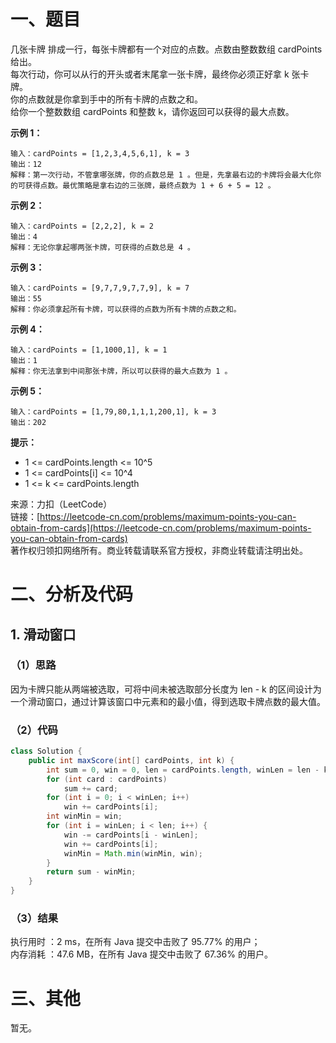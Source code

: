 # 一、题目
几张卡牌 排成一行，每张卡牌都有一个对应的点数。点数由整数数组 cardPoints 给出。    
每次行动，你可以从行的开头或者末尾拿一张卡牌，最终你必须正好拿 k 张卡牌。    
你的点数就是你拿到手中的所有卡牌的点数之和。     
给你一个整数数组 cardPoints 和整数 k，请你返回可以获得的最大点数。     
     
**示例 1：**    
```
输入：cardPoints = [1,2,3,4,5,6,1], k = 3
输出：12
解释：第一次行动，不管拿哪张牌，你的点数总是 1 。但是，先拿最右边的卡牌将会最大化你的可获得点数。最优策略是拿右边的三张牌，最终点数为 1 + 6 + 5 = 12 。
```
**示例 2：**     
```
输入：cardPoints = [2,2,2], k = 2
输出：4
解释：无论你拿起哪两张卡牌，可获得的点数总是 4 。
```
**示例 3：**    
```
输入：cardPoints = [9,7,7,9,7,7,9], k = 7
输出：55
解释：你必须拿起所有卡牌，可以获得的点数为所有卡牌的点数之和。
```
**示例 4：**    
```
输入：cardPoints = [1,1000,1], k = 1
输出：1
解释：你无法拿到中间那张卡牌，所以可以获得的最大点数为 1 。 
```
**示例 5：**    
```
输入：cardPoints = [1,79,80,1,1,1,200,1], k = 3
输出：202
```
**提示：**    
- 1 <= cardPoints.length <= 10^5
- 1 <= cardPoints[i] <= 10^4
- 1 <= k <= cardPoints.length
       
来源：力扣（LeetCode）    
链接：[https://leetcode-cn.com/problems/maximum-points-you-can-obtain-from-cards](https://leetcode-cn.com/problems/maximum-points-you-can-obtain-from-cards)     
著作权归领扣网络所有。商业转载请联系官方授权，非商业转载请注明出处。    
# 二、分析及代码    
## 1. 滑动窗口
### （1）思路
因为卡牌只能从两端被选取，可将中间未被选取部分长度为 len - k 的区间设计为一个滑动窗口，通过计算该窗口中元素和的最小值，得到选取卡牌点数的最大值。    
### （2）代码
```java
class Solution {
    public int maxScore(int[] cardPoints, int k) {
        int sum = 0, win = 0, len = cardPoints.length, winLen = len - k;
        for (int card : cardPoints)
            sum += card;
        for (int i = 0; i < winLen; i++)
            win += cardPoints[i];
        int winMin = win;
        for (int i = winLen; i < len; i++) {
            win -= cardPoints[i - winLen];
            win += cardPoints[i];
            winMin = Math.min(winMin, win);
        }
        return sum - winMin;
    }
}
```
### （3）结果
执行用时 ：2 ms，在所有 Java 提交中击败了 95.77% 的用户；    
内存消耗 ：47.6 MB，在所有 Java 提交中击败了 67.36% 的用户。      
# 三、其他
暂无。  
